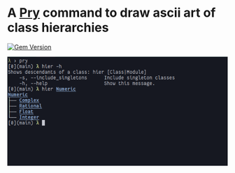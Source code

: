 # A [Pry](http://github.com/pry/pry) command to draw ascii art of class hierarchies

[![Gem Version](https://badge.fury.io/rb/pry-hier.svg)](https://badge.fury.io/rb/pry-hier)

![screenshot](shots/numeric.png)

